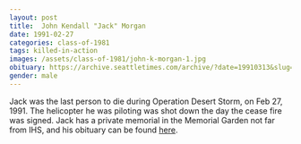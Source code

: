```yaml
---
layout: post
title:  John Kendall "Jack" Morgan
date: 1991-02-27
categories: class-of-1981
tags: killed-in-action
images: /assets/class-of-1981/john-k-morgan-1.jpg
obituary: https://archive.seattletimes.com/archive/?date=19910313&slug=1271422
gender: male
---
```

Jack was the last person to die during Operation Desert Storm, on Feb 27, 1991. The helicopter he was piloting was shot down the day the cease fire was signed. Jack has a private memorial in the Memorial Garden not far from IHS, and his obituary can be found [here](https://archive.seattletimes.com/archive/?date=19910313&slug=1271422).
